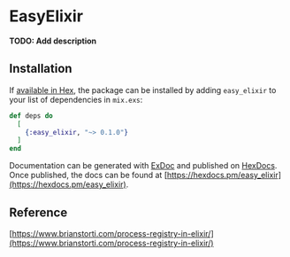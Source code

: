 # EasyElixir

**TODO: Add description**

## Installation

If [available in Hex](https://hex.pm/docs/publish), the package can be installed
by adding `easy_elixir` to your list of dependencies in `mix.exs`:

```elixir
def deps do
  [
    {:easy_elixir, "~> 0.1.0"}
  ]
end
```

Documentation can be generated with [ExDoc](https://github.com/elixir-lang/ex_doc)
and published on [HexDocs](https://hexdocs.pm). Once published, the docs can
be found at [https://hexdocs.pm/easy_elixir](https://hexdocs.pm/easy_elixir).

## Reference

[https://www.brianstorti.com/process-registry-in-elixir/](https://www.brianstorti.com/process-registry-in-elixir/)

